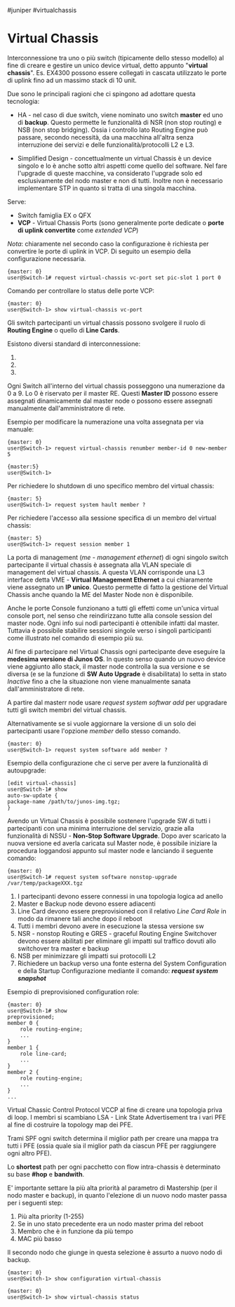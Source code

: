 #juniper #virtualchassis 
# Virtual Chassis

Interconnessione tra uno o più switch (tipicamente dello stesso modello) al fine di creare e gestire un unico device virtual, detto appunto "**virtual chassis**".
Es. EX4300 possono essere collegati in cascata utilizzato le porte di uplink fino ad un massimo stack di 10 unit.

Due sono le principali ragioni che ci spingono ad adottare questa tecnologia:

- HA - nel caso di due switch, viene nominato uno switch **master** ed uno di **backup**. Questo permette le funzionalità di NSR (non stop routing) e NSB (non stop bridging).
Ossia i controllo lato Routing Engine può passare, secondo necessità, da una macchina all'altra senza interruzione dei servizi e delle funzionalità/protocolli L2 e L3.

- Simplified Design - concettualmente un virtual Chassis è un device singolo e lo è anche sotto altri aspetti come quello del software. Nel fare l'upgrade di queste macchine, va considerato l'upgrade solo ed esclusivamente del nodo master e non di tutti. Inoltre non è necessario implementare STP in quanto si tratta di una singola macchina.

Serve:
- Switch famiglia EX o QFX
- **VCP** -  Virtual Chassis Ports (sono generalmente porte dedicate o **porte di uplink convertite** come _extended VCP_)

_Nota_: chiaramente nel secondo caso la configurazione è richiesta per convertire le porte di uplink in VCP. Di seguito un esempio della configurazione necessaria.

    {master: 0}
    user@Switch-1# request virtual-chassis vc-port set pic-slot 1 port 0

Comando per controllare lo status delle porte VCP:

    {master: 0}
    user@Switch-1> show virtual-chassis vc-port

Gli switch partecipanti un virtual chassis possono svolgere il ruolo di **Routing Engine** o quello di **Line Cards**.

Esistono diversi standard di interconnessione:

1.
2.
3.

Ogni Switch all'interno del virtual chassis posseggono una numerazione da 0 a 9. Lo 0 è riservato per il master RE. Questi **Master ID** possono essere assegnati dinamicamente dal master node o possono essere assegnati manualmente dall'amministratore di rete.

Esempio per modificare la numerazione una volta assegnata per via manuale:

    {master: 0}
    user@Switch-1> request virtual-chassis renumber member-id 0 new-member 5

    {master:5}
    user@Switch-1>

Per richiedere lo shutdown di uno specifico membro del virtual chassis:

    {master: 5}
    user@Switch-1> request system hault member ?

Per richiedere l'accesso alla sessione specifica di un membro del virtual chassis:

    {master: 5}
    user@Switch-1> request session member 1

La porta di management (_me - management ethernet_) di ogni singolo switch partecipante il virtual chassis è assegnata alla VLAN speciale di management del virtual chassis. A questa VLAN corrisponde una L3 interface detta VME - **Virtual Management Ethernet** a cui chiaramente viene assegnato un **IP unico**.
Questo permette di fatto la gestione del Virtual Chassis anche quando la ME del Master Node non è disponibile.

Anche le porte Console funzionano a tutti gli effetti come un'unica virtual console port, nel senso che reindirizzano tutte alla console session del master node. Ogni info sui nodi partecipanti è ottenibile infatti dal master. Tuttavia è possibile stabilire sessioni singole verso i singoli participanti come illustrato nel comando di esempio più su.

Al fine di partecipare nel Virtual Chassis ogni partecipante deve eseguire la **medesima versione di Junos OS**. In questo senso quando un nuovo device viene aggiunto allo stack, il master node controlla la sua versione e se diversa (e se la funzione di **SW Auto Upgrade** è disabilitata) lo setta in stato _Inactive_ fino a che la  situazione non viene manualmente sanata dall'amministratore di rete.

A partire dal masterr node usare _request system softwar add_ per upgradare tutti gli switch membri del virtual chassis.

Alternativamente se si vuole aggiornare la versione di un solo dei partecipanti usare l'opzione _member_ dello stesso comando.

    {master: 0}
    user@Switch-1> request system software add member ?

Esempio della configurazione che ci serve per avere la funzionalità di autoupgrade:

    [edit virtual-chassis]
    user@Switch-1# show
    auto-sw-update {
    package-name /path/to/junos-img.tgz;
    }

Avendo un Virtual Chassis è possibile sostenere l'upgrade SW di tutti i partecipanti con una minima interruzione del servizio, grazie alla funzionalità di NSSU - **Non-Stop Software Upgrade**.
Dopo aver scaricato la nuova versione ed averla caricata sul Master node, è possibile iniziare la procedura loggandosi appunto sul master node e lanciando il seguente comando:

    {master: 0}
    user@Switch-1# request system software nonstop-upgrade /var/temp/packageXXX.tgz


1. I partecipanti devono essere connessi in una topologia logica ad anello
2. Master e Backup node devono essere adiacenti
3. Line Card devono essere preprovisioned con il relativo _Line Card Role_ in modo da rimanere tali anche dopo il reboot
4. Tutti i membri devono avere in esecuzione la stessa versione sw
5. NSR - nonstop Routing e GRES - graceful Routing Engine Switchover devono essere abilitati per eliminare gli impatti sul traffico dovuti allo switchover tra master e backup
6. NSB per minimizzare gli impatti sui protocolli L2
7. Richiedere un backup verso una fonte esterna del System Configuration e della Startup Configurazione mediante il comando:
_**request system snapshot**_

Esempio di preprovisioned configuration role:

    {master: 0}
    user@Switch-1# show
    preprovisioned;
    member 0 {
        role routing-engine;
        ...
    }
    member 1 {
        role line-card;
        ...
    }
    member 2 {
        role routing-engine;
        ...
    }
    ...


Virtual Chassic Control Protocol VCCP al fine di creare una topologia priva di loop. I membri si scambiano LSA - Link State Advertisement tra i vari PFE al fine di costruire la topology map dei PFE.

Trami SPF ogni switch determina il miglior path per creare una mappa tra tutti i PFE (ossia quale sia il miglior path da ciascun PFE per raggiungere ogni altro PFE).

Lo **shortest** path per ogni pacchetto con flow intra-chassis è determinato su base **#hop** e **bandwith**.

E' importante settare la più alta priorità al parametro di Mastership (per il nodo master e backup), in quanto l'elezione di un nuovo nodo master passa per i seguenti step:
1. Più alta priority (1-255)
2. Se in uno stato precedente era un nodo master prima del reboot
3. Membro che è in funzione da più tempo
4. MAC più basso

Il secondo nodo che giunge in questa selezione è assurto a nuovo nodo di backup.

    {master: 0}
    user@Switch-1> show configuration virtual-chassis

    {master: 0}
    user@Switch-1> show virtual-chassis status